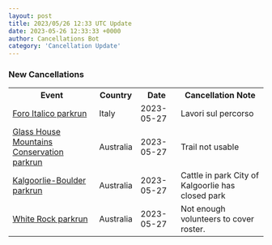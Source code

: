 ```yaml
---
layout: post
title: 2023/05/26 12:33 UTC Update
date: 2023-05-26 12:33:33 +0000
author: Cancellations Bot
category: 'Cancellation Update'
---
```


<h3>New Cancellations</h3>
<div class='hscrollable'>
<table style='width: 100%'>
    <tr>
        <th>Event</th>
        <th>Country</th>
        <th>Date</th>
        <th>Cancellation Note</th>
    </tr>
    <tr>
        <td><a href="https://www.parkrun.it/foroitalico">Foro Italico parkrun</a></td>
        <td>Italy</td>
        <td>2023-05-27</td>
        <td>Lavori sul percorso</td>
    </tr>
    <tr>
        <td><a href="https://www.parkrun.com.au/glasshousemountainsconservation">Glass House Mountains Conservation parkrun</a></td>
        <td>Australia</td>
        <td>2023-05-27</td>
        <td>Trail not usable</td>
    </tr>
    <tr>
        <td><a href="https://www.parkrun.com.au/kalgoorlieboulder">Kalgoorlie-Boulder parkrun</a></td>
        <td>Australia</td>
        <td>2023-05-27</td>
        <td>Cattle in park City of Kalgoorlie has closed park</td>
    </tr>
    <tr>
        <td><a href="https://www.parkrun.com.au/whiterock">White Rock parkrun</a></td>
        <td>Australia</td>
        <td>2023-05-27</td>
        <td>Not enough volunteers to cover roster.</td>
    </tr>
</table>
</div>

